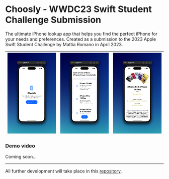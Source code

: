 # Choosly - WWDC23 Swift Student Challenge Submission

The ultimate iPhone lookup app that helps you find the perfect iPhone for your needs and preferences. Created as a submission to the 2023 Apple Swift Student Challenge by Mattia Romano in April 2023.


| ![App screenshot](Resources/Screenshot-Light1.png) | ![App screenshot](Resources/Screenshot-Light3.png) | ![App screenshot](Resources/Screenshot-Light4.png) 
--- | --- | ---


### Demo video 

Coming soon...

---
All further development will take place in this [repository](https://github.com/matttiaromano/Choosly-WWDC23).
